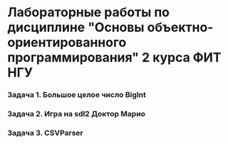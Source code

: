 # Лабораторные работы по дисциплине "Основы объектно-ориентированного программирования" 2 курса ФИТ НГУ

### Задача 1. Большое целое число BigInt
### Задача 2. Игра на sdl2 Доктор Марио
### Задача 3. CSVParser

